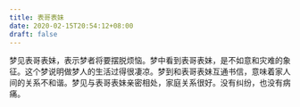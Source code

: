 ```yaml
---
title: 表哥表妹
date: 2020-02-15T20:54:12+08:00
draft: false
---
```


梦见表哥表妹，表示梦者将要摆脱烦恼。梦中看到表哥表妹，是不如意和灾难的象征。这个梦说明做梦人的生活过得很凄凉。梦到和表哥表妹互通书信，意味着家人间的关系不和谐。梦见与表哥表妹亲密相处，家庭关系很好。没有纠纷，也没有病痛。